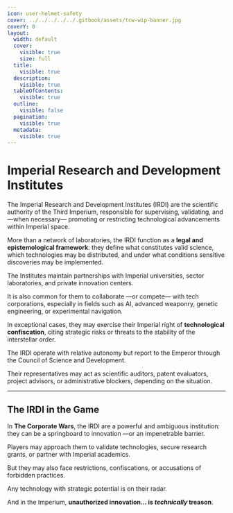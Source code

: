 ```yaml
---
icon: user-helmet-safety
cover: ../../../../../.gitbook/assets/tcw-wip-banner.jpg
coverY: 0
layout:
  width: default
  cover:
    visible: true
    size: full
  title:
    visible: true
  description:
    visible: true
  tableOfContents:
    visible: true
  outline:
    visible: false
  pagination:
    visible: true
  metadata:
    visible: true
---
```


# Imperial Research and Development Institutes

The Imperial Research and Development Institutes (IRDI) are the scientific authority of the Third Imperium, responsible for supervising, validating, and —when necessary— promoting or restricting technological advancements within Imperial space.

More than a network of laboratories, the IRDI function as a **legal and epistemological framework**: they define what constitutes valid science, which technologies may be distributed, and under what conditions sensitive discoveries may be implemented.

The Institutes maintain partnerships with Imperial universities, sector laboratories, and private innovation centers.

It is also common for them to collaborate —or compete— with tech corporations, especially in fields such as AI, advanced weaponry, genetic engineering, or experimental navigation.

In exceptional cases, they may exercise their Imperial right of **technological confiscation**, citing strategic risks or threats to the stability of the interstellar order.

The IRDI operate with relative autonomy but report to the Emperor through the Council of Science and Development.

Their representatives may act as scientific auditors, patent evaluators, project advisors, or administrative blockers, depending on the situation.

***

## The IRDI in the Game

In **The Corporate Wars**, the IRDI are a powerful and ambiguous institution: they can be a springboard to innovation —or an impenetrable barrier.

Players may approach them to validate technologies, secure research grants, or partner with Imperial academics.

But they may also face restrictions, confiscations, or accusations of forbidden practices.

Any technology with strategic potential is on their radar.

And in the Imperium, **unauthorized innovation... is&#x20;**_**technically**_**&#x20;treason**.

